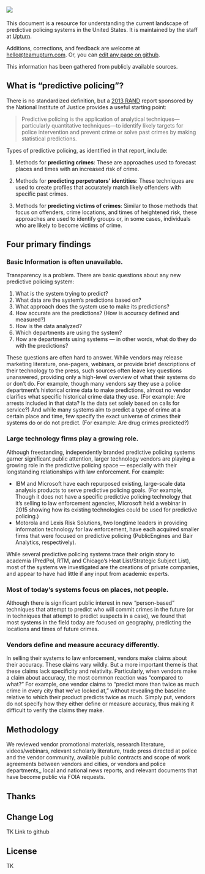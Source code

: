 # <a href='https://github.com/akbr/redux/'><img src='https://raw.githubusercontent.com/akbr/redux/master/docs/logo.png'></a>

This document is a resource for understanding the current landscape of predictive policing systems in the United States. It is maintained by the staff at [Upturn](https://teamupturn.com).

Additions, corrections, and feedback are welcome at [hello@teamupturn.com](hello@teamupturn.com). Or, you can [edit any page on github](https://github.com/akbr/redux).

This information has been gathered from publicly available sources.

## What is “predictive policing”?

There is no standardized definition, but a [2013 RAND](https://www.rand.org/content/dam/rand/pubs/research_reports/RR200/RR233/RAND_RR233.pdf) report sponsored by the National Institute of Justice provides a useful starting point:

> Predictive policing is the application of analytical techniques—particularly quantitative techniques—to identify likely targets for police intervention and prevent crime or solve past crimes by making statistical predictions.

Types of predictive policing, as identified in that report, include:

1. Methods for **predicting crimes**: These are approaches used to forecast places and times with an increased risk of crime.

2. Methods for **predicting perpetrators’ identities**: These techniques are used to create profiles that accurately match likely offenders with specific past crimes.

3. Methods for **predicting victims of crimes**: Similar to those methods that focus on offenders, crime locations, and times of heightened risk, these approaches are used to identify groups or, in some cases, individuals who are likely to become victims of crime.

## Four primary findings

### Basic Information is often unavailable.

Transparency is a problem. There are basic questions about any new predictive policing system:

1. What is the system trying to predict?
2. What data are the system’s predictions based on?
3. What approach does the system use to make its predictions?
4. How accurate are the predictions? (How is accuracy defined and measured?)
5. How is the data analyzed?
6. Which departments are using the system?
7. How are departments using systems — in other words, what do they do with the predictions?

These questions are often hard to answer. While vendors may release marketing literature, one-pagers,  webinars, or provide brief descriptions of their technology to the press, such sources often leave key questions unanswered, providing only a high-level overview of what their systems do or don’t do. For example, though many vendors say they use a police department’s historical crime data to make predictions, almost no vendor clarifies what specific historical crime data they use. (For example: Are arrests included in that data? Is the data set solely based on calls for service?) And while many systems aim to predict a type of crime at a certain place and time, few specify the exact universe of crimes their systems do or do not predict. (For example: Are drug crimes predicted?)

### Large technology firms play a growing role.

Although freestanding, independently branded predictive policing systems garner significant public attention, larger technology vendors are playing a growing role in the predictive policing space — especially with their longstanding relationships with law enforcement. For example:

* IBM and Microsoft have each repurposed existing, large-scale data analysis products to serve predictive policing goals. (For example, Though it does not have a specific predictive policing technology that it’s selling to law enforcement agencies, Microsoft held a webinar in 2015 showing how its existing technologies could be used for predictive policing.)
* Motorola and Lexis Risk Solutions, two longtime leaders in providing information technology for law enforcement, have each acquired smaller firms that were focused on predictive policing (PublicEngines and Bair Analytics, respectively).

While several predictive policing systems trace their origin story to academia (PredPol, RTM, and Chicago’s Heat List/Strategic Subject List), most of the systems we investigated are the creations of private companies, and appear to have had little if any input from academic experts.

### Most of today’s systems focus on places, not people.

Although there is significant public interest in new “person-based” techniques that attempt to predict who will commit crimes in the future (or in techniques that attempt to predict suspects in a case), we found that most systems in the field today are focused on geography, predicting the locations and times of future crimes.

### Vendors define and measure accuracy differently.

In selling their systems to law enforcement, vendors make claims about their accuracy. These claims vary wildly. But a more important theme is that these claims lack specificity and relativity. Particularly, when vendors make a claim about accuracy, the most common reaction was “compared to what?” For example, one vendor claims to “predict more than twice as much crime in every city that we’ve looked at,” without revealing the baseline relative to which their product predicts twice as much. Simply put, vendors do not specify how they either define or measure accuracy, thus making it difficult to verify the claims they make.

## Methodology

We reviewed vendor promotional materials, research literature, videos/webinars, relevant scholarly literature, trade press directed at police and the vendor community, available public contracts and scope of work agreements between vendors and cities, or vendors and police departments,, local and national news reports, and relevant documents that have become public via FOIA requests.

## Thanks

## Change Log

TK Link to github

## License

TK